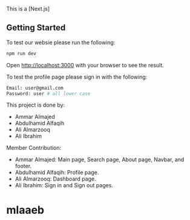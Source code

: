 This is a [Next.js]

## Getting Started

To test our websie please run the following:
```bash
npm run dev
```

Open [http://localhost:3000](http://localhost:3000) with your browser to see the result.


To test the profile page please sign in with the following:

```bash
Email: user@gmail.com
Password: user # all lower case
```




This project is done by:
- Ammar Almajed
- Abdulhamid Alfaqih
- Ali Almarzooq
- Ali Ibrahim


Member Contribution:
- Ammar Almajed: Main page, Search page, About page, Navbar, and footer.
- Abdulhamid Alfaqih: Profile page.
- Ali Almarzooq: Dashboard page.
- Ali Ibrahim: Sign in and Sign out pages.


# mlaaeb
